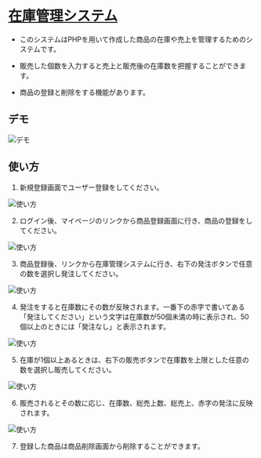 # [在庫管理システム](https://pure-ravine-83946.herokuapp.com/signup_form.php)

* このシステムはPHPを用いて作成した商品の在庫や売上を管理するためのシステムです。

* 販売した個数を入力すると売上と販売後の在庫数を把握することができます。

* 商品の登録と削除をする機能があります。

## デモ

![デモ](https://user-images.githubusercontent.com/79891554/116988633-9ae6e200-ad0b-11eb-821a-22c1034981b9.png)

## 使い方

1. 新規登録画面でユーザー登録をしてください。

![使い方](https://user-images.githubusercontent.com/79891554/117242966-452c4a00-ae71-11eb-89c3-e380dddcf9c9.png)

2. ログイン後、マイページのリンクから商品登録画面に行き、商品の登録をしてください。

![使い方](https://user-images.githubusercontent.com/79891554/117243488-52960400-ae72-11eb-8dcf-f4e5b599135c.png)

3. 商品登録後、リンクから在庫管理システムに行き、右下の発注ボタンで任意の数を選択し発注してください。

![使い方](https://user-images.githubusercontent.com/79891554/117245356-b4a43880-ae75-11eb-89df-752ac2dcb9c8.jpg)

4. 発注をすると在庫数にその数が反映されます。一番下の赤字で書いてある「発注してください」という文字は在庫数が50個未満の時に表示され、50個以上のときには「発注なし」と表示されます。

![使い方](https://user-images.githubusercontent.com/79891554/117247586-80327b80-ae79-11eb-9e54-68c6d1ce7e27.jpg)

5. 在庫が1個以上あるときは、右下の販売ボタンで在庫数を上限とした任意の数を選択し販売してください。

![使い方](https://user-images.githubusercontent.com/79891554/117248414-e53aa100-ae7a-11eb-9cd3-882bd1f87984.jpg)

6. 販売されるとその数に応じ、在庫数、総売上数、総売上、赤字の発注に反映されます。

![使い方](https://user-images.githubusercontent.com/79891554/117249505-a0b00500-ae7c-11eb-8c72-347ac34ec450.jpg)

7. 登録した商品は商品削除画面から削除することができます。

